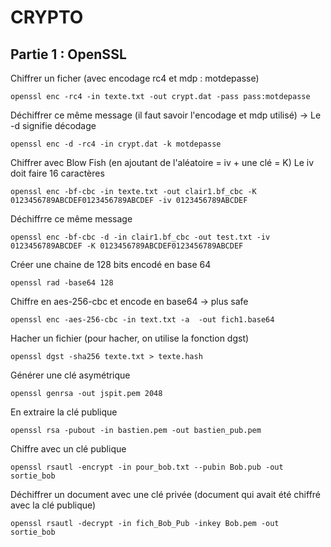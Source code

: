 # CRYPTO

## Partie 1 : OpenSSL

Chiffrer un ficher (avec encodage rc4 et mdp : motdepasse)
```
openssl enc -rc4 -in texte.txt -out crypt.dat -pass pass:motdepasse
```

Déchiffrer ce même message (il faut savoir l'encodage et mdp utilisé) -> Le -d signifie décodage
```
openssl enc -d -rc4 -in crypt.dat -k motdepasse
```


Chiffrer avec Blow Fish (en ajoutant de l'aléatoire = iv + une clé = K) Le iv doit faire 16 caractères
```
openssl enc -bf-cbc -in texte.txt -out clair1.bf_cbc -K 0123456789ABCDEF0123456789ABCDEF -iv 0123456789ABCDEF
```

Déchiffrre ce même message
```
openssl enc -bf-cbc -d -in clair1.bf_cbc -out test.txt -iv 0123456789ABCDEF -K 0123456789ABCDEF0123456789ABCDEF
```

Créer une chaine de 128 bits encodé en base 64
```
openssl rad -base64 128
```

Chiffre en aes-256-cbc et encode en base64 -> plus safe
```
openssl enc -aes-256-cbc -in text.txt -a  -out fich1.base64
```

Hacher un fichier (pour hacher, on utilise la fonction dgst)
```
openssl dgst -sha256 texte.txt > texte.hash
```

Générer une clé asymétrique
```
openssl genrsa -out jspit.pem 2048
```

En extraire la clé publique 
```
openssl rsa -pubout -in bastien.pem -out bastien_pub.pem
```

Chiffre avec un clé publique
```
openssl rsautl -encrypt -in pour_bob.txt --pubin Bob.pub -out sortie_bob
```

Déchiffrer un document avec une clé privée (document qui avait été chiffré avec la clé publique)
```
openssl rsautl -decrypt -in fich_Bob_Pub -inkey Bob.pem -out sortie_bob
```
